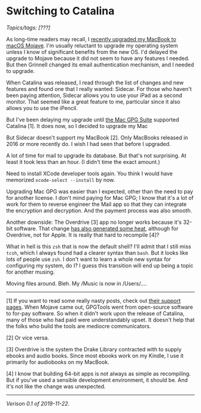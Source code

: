 Switching to Catalina
=====================

*Topics/tags: [???]*

As long-time readers may recall, I [recently upgraded my MacBook to
macOS Mojave](upgrades-2019-10-02).  I'm usually reluctant to upgrade
my operating system unless I know of significant benefits from the
new OS.  I'd delayed the upgrade to Mojave because it did not seem
to have any features I needed.  But then Grinnell changed its email
authentication mechanism, and I needed to upgrade.

When Catalina was released, I read through the list of changes and
new features and found one that I really wanted: Sidecar.  For those
who haven't been paying attention, Sidecar allows you to use your
iPad as a second monitor.  That seemed like a great feature to me,
particular since it also allows you to use the iPencil.

But I've been delaying my upgrade until [the Mac GPG
Suite](https://gpgtools.org/) supported Catalina [1].  It does now,
so I decided to upgrade my Mac

But Sidecar doesn't support my MacBook [2].  Only MacBooks released
in 2016 or more recently do.  I wish I had seen that before I
upgraded.

A lot of time for mail to upgrade its database.  But that's not
surprising.  At least it took less than an hour.  (I didn't time
the exact amount.)

Need to install XCode developer tools again. You think I would have
memorized `xcode-select --install` by now.

Upgrading Mac GPG was easier than I expected, other than the need to pay
for another license.  I don't mind paying for Mac GPG; I know that it's
a lot of work for them to reverse engineer the Mail app so that they can
integrate the encryption and decryption.  And the payment process was
also smooth.

Another downside: The Overdrive [3] app no longer works because
it's 32-bit software.  That change [has also generated some
heat](https://company.overdrive.com/2019/09/25/important-update-on-the-overdrive-desktop-app-for-mac/),
although for Overdrive, not for Apple.  It is really that hard to
recompile [4]?

What in hell is this `zsh` that is now the default shell?  I'll admit
that I still miss `tcsh`, which I always found had a clearer syntax
than `bash`.  But it looks like lots of people use `zsh`.  I don't
want to learn a whole new syntax for configuring my system, do I?  I
guess this transition will end up being a topic for another musing.

Moving files around.  Bleh.  My /Music is now in /Users/....

---

[1] If you want to read some really nasty posts, check out [their
support pages](https://gpgtools.tenderapp.com/).  When Mojave came out,
GPGTools went from open-source software to for-pay software.  So when
it didn't work upon the release of Catalina, many of those who had paid
were understandably upset.  It doesn't help that the folks who build
the tools are mediocre communicators.

[2] Or vice versa.

[3] Overdrive is the system the Drake Library contracted with to
supply ebooks and audio books.  Since most ebooks work on my Kindle,
I use it primarily for audiobooks on my MacBook.

[4] I know that building 64-bit apps is not always as simple as recompiling.
But if you've used a sensible development environment, it should be.  And
it's not like the change was unexpected.

---

*Verison 0.1 of 2019-11-22.*
